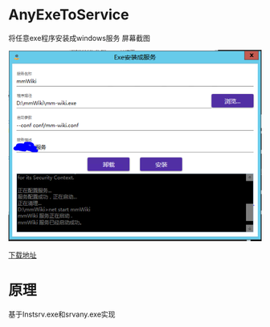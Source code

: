 ﻿# AnyExeToService
将任意exe程序安装成windows服务
屏幕截图

![](https://github.com/cxwl3sxl/AnyExeToService/blob/master/images/index.PNG)

 [下载地址](https://github.com/cxwl3sxl/AnyExeToService/releases "下载地址")

# 原理
基于Instsrv.exe和srvany.exe实现
